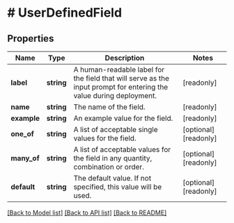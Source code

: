 # # UserDefinedField

## Properties

Name | Type | Description | Notes
------------ | ------------- | ------------- | -------------
**label** | **string** | A human-readable label for the field that will serve as the input prompt for entering the value during deployment. | [readonly]
**name** | **string** | The name of the field. | [readonly]
**example** | **string** | An example value for the field. | [readonly]
**one_of** | **string** | A list of acceptable single values for the field. | [optional] [readonly]
**many_of** | **string** | A list of acceptable values for the field in any quantity, combination or order. | [optional] [readonly]
**default** | **string** | The default value.  If not specified, this value will be used. | [optional] [readonly]

[[Back to Model list]](../../README.md#models) [[Back to API list]](../../README.md#endpoints) [[Back to README]](../../README.md)
